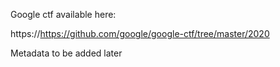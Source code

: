 Google ctf available here: 

https://https://github.com/google/google-ctf/tree/master/2020

Metadata to be added later
